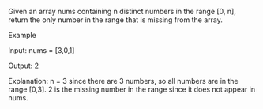 <p>Given an array nums containing n distinct numbers in the range [0, n], return the only number in the range that is missing from the array.</p>
<p>Example</p>
<p>Input: nums = [3,0,1]</p>
<p>Output: 2</p>
<p>Explanation: n = 3 since there are 3 numbers, so all numbers are in the range [0,3]. 2 is the missing number in the range since it does not appear in nums.</p>
